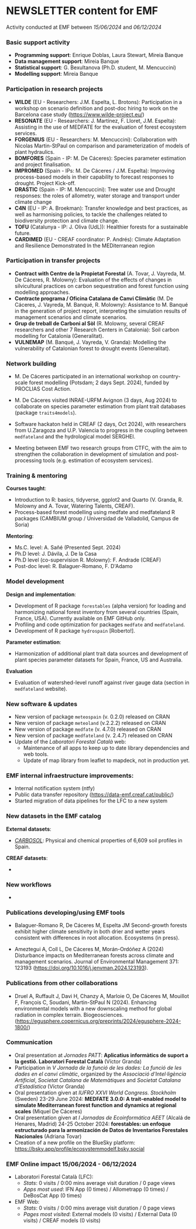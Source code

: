 # NEWSLETTER content for EMF

Activity conducted at EMF between *15/06/2024* and *06/12/2024*

### Basic support activity

-   **Programming support**: Enrique Doblas, Laura Stewart, Mireia Banque
-   **Data management support**: Mireia Banque
-   **Statistical support**: G. Bexultanova (Ph.D. student, M. Mencuccini)
-   **Modelling support**: Mireia Banque

### Participation in research projects

-   **WILDE** (EU - Researchers: J.M. Espelta, L. Brotons): Participation in a workshop on scenario definition and post-doc hiring to work on the Barcelona case study (<https://www.wilde-project.eu/>)
-   **RESONATE** (EU - Researchers: J. Martínez, F. Lloret, J.M. Espelta): Assisting in the use of MEDFATE for the evaluation of forest ecosystem services.
-   **FORGENIUS** (EU - Researchers: M. Mencuccini): Collaboration with Nicolas Martin-StPaul on comparison and parameterization of models of plant hydraulics.
-   **BOMFORES** (Spain - IP: M. De Cáceres): Species parameter estimation and project finalisation.
-   **IMPROMED** (Spain - IPs: M. De Cáceres / J.M. Espelta): Improving process-based models in their capability to forecast responses to drought. Project Kick-off.
-   **DRASTIC** (Spain - IP: M. Mencuccini): Tree water use and Drought responses: the roles of allometry, water storage and transport under climate change
-   **C4N** (EU - IP: A. Broekman): Transfer knowledge and best practices, as well as harmonising policies, to tackle the challenges related to biodiversity protection and climate change.
-   **TOFU** (Catalunya - IP: J. Oliva (UdL)): Healthier forests for a sustainable future.
-   **CARDIMED** (EU - CREAF coordinator: P. Andrés): Climate Adaptation and Resilience Demonstrated In the MEDiterranean region

### Participation in transfer projects

-   **Contract with Centre de la Propietat Forestal** (A. Tovar, J. Vayreda, M. De Cáceres, R. Molowny): Evaluation of the effects of changes in silvicultural practices on carbon sequestration and forest function using modelling approaches.
-   **Contracte programa / Oficina Catalana de Canvi Climàtic** (M. De Cáceres, J. Vayreda, M. Banqué, R. Molowny): Assistance to M. Banqué in the generation of project report, interpreting the simulation results of management scenarios and climate scenarios.
-   **Grup de treball de Carboni al Sòl** (R. Molowny, several CREAF researchers and other 7 Research Centers in Catalonia): Soil carbon modelling for Catalonia (Generalitat).
-   **VULNEMAP** (M. Banqué, J. Vayreda, V. Granda): Modelling the vulnerability of Catalonian forest to drought events (Generalitat).

### Network building

-  M. De Cáceres participated in an international workshop on country-scale forest modelling (Potsdam; 2 days Sept. 2024), funded by PROCLIAS Cost Action.

-  M. De Cáceres visited INRAE-URFM Avignon (3 days, Aug 2024) to collaborate on species parameter estimation from plant trait databases (package `traits4models`).

-  Software hackaton held in CREAF (2 days, Oct 2024), with researchers from U.Zaragoza and U.P. Valencia to progress in the coupling between `medfateland` and the hydrological model SERGHEI.

-  Meeting between EMF two research groups from CTFC, with the aim to strengthen the collaboration in development of simulation and post-processing tools (e.g. estimation of ecosystem services).


### Training & mentoring

**Courses taught**:

-   Introduction to R: basics, tidyverse, ggplot2 and Quarto (V. Granda, R. Molowny and A. Tovar, Watering Talents, CREAF).
-   Process-based forest modelling using medfate and medfateland R packages (CAMBIUM group / Universidad de Valladolid, Campus de Soria)

**Mentoring**:

-   Ms.C. level: A. Sañé (Presented Sept. 2024)
-   Ph.D level: J. Dávila, J. De la Casa
-   Ph.D level (co-supervision R. Molowny): F. Andrade (CREAF)
-   Post-doc level: R. Balaguer-Romano, F. D'Adamo

### Model development

**Design and implementation**:

-   Development of R package `forestables` (alpha version) for loading and harmonizing national forest inventory from several countries (Spain, France, USA). Currently available on EMF GitHub only. 
-   Profiling and code optimization for packages `medfate` and `medfateland`.
-   Development of R package `hydrospain` [Roberto!].

**Parameter estimation**:

-   Harmonization of additional plant trait data sources and development of plant species parameter datasets for Spain, France, US and Australia.

**Evaluation**

-   Evaluation of watershed-level runoff against river gauge data (section in `medfateland` website).

### New software & updates

-   New version of package `meteospain` (v. 0.2.0) released on CRAN
-   New version of package `meteoland` (v.2.2.2) released on CRAN
-   New version of package `medfate` (v. 4.7.0) released on CRAN
-   New version of package `medfateland` (v. 2.4.7) released on CRAN
-   Update of the *Laboratori Forestal Català* web:
    -   Maintenance of all apps to keep up to date library dependencies and web tools.
    -   Update of map library from leaflet to mapdeck, not in production yet.

### EMF internal infraestructure improvements:

-   Internal notification system (ntfy)
-   Public data transfer repository (https://data-emf.creaf.cat/public/)
-   Started migration of data pipelines for the LFC to a new system

### New datasets in the EMF catalog

**External datasets**:

  +   [*CARBOSOL*](https://doi.pangaea.de/10.1594/PANGAEA.884517): Physical and chemical properties of 6,609 soil profiles in Spain.

**CREAF datasets**:

  +   
  
### New workflows

-   

### Publications developing/using EMF tools

-   Balaguer-Romano R, De Cáceres M, Espelta JM Second-growth forests exhibit higher climate sensitivity in both drier and wetter years consistent with differences in root allocation. Ecosystems (in press).

-   Ameztegui A, Coll L, De Cáceres M, Morán-Ordóñez A (2024) Disturbance impacts on Mediterranean forests across climate and management scenarios. Journal of Environmental Management 371: 123193 (https://doi.org/10.1016/j.jenvman.2024.123193).

### Publications from other collaborations

-   Druel A, Ruffault J, Davi H, Chanzy A, Marloie O, De Cáceres M, Mouillot F, François C, Soudani, Martin-StPaul N (2024). Enhancing environmental models with a new downscaling method for global radiation in complex terrain. Biogeosciences. (https://egusphere.copernicus.org/preprints/2024/egusphere-2024-1800/)

### Communication

-   Oral presentation at *Jornades PATT*: **Aplicatius informàtics de suport a la gestió. Laboratori Forestal Català** (Víctor Granda)
-   Participation in *V Jornada de la funció de les dades: La funció de les dades en el canvi climàtic*, organized by the *Associació d'Intel·ligència Artificial*, *Societat Catalana de Matemàtiques* and *Societat Catalana d'Estadística* (Víctor Granda)
-   Oral presentation given at *IUFRO XXVI World Congress. Stockholm* (Sweden) 23-29 June 2024: **MEDFATE 3.0.0: A trait-enabled model to simulate Mediterranean forest function and dynamics at regional scales** (Miquel De Cáceres)
-   Oral presentation given at  *I Jornadas de Ecoinformática AEET* (Alcalá de Henares, Madrid)  24-25 October 2024: **forestables: un enfoque estructurado para la armonización de Datos de Inventarios Forestales Nacionales** (Adriana Tovar)
-   Creation of a new profile on the BlueSky platform:  https://bsky.app/profile/ecosystemmodelf.bsky.social 

### EMF Online impact 15/06/2024 - 06/12/2024

-   Laboratori Forestal Català (LFC):
    -   *Stats*: 0 visits / 0:00 mins average visit duration / 0 page views
    -   *Apps most used*: IFN App (0 times) / Allometrapp (0 times) / DeBosCat App (0 times)
-   EMF Web:
    -   *Stats*: 0 visits / 0:00 mins average visit duration / 0 page views
    -   *Pages most visited*: External models (0 visits) / External Data (0 visits) / CREAF models (0 visits)
